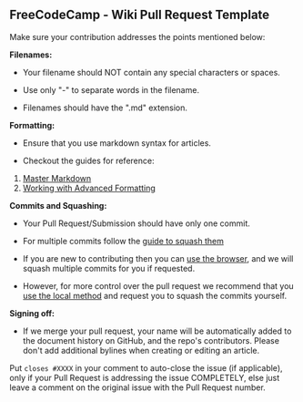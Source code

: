 ## FreeCodeCamp - Wiki Pull Request Template

Make sure your contribution addresses the points mentioned below:

**Filenames:**

- Your filename should NOT contain any special characters or spaces.

- Use only "-" to separate words in the filename.

- Filenames should have the ".md" extension.

**Formatting:**

- Ensure that you use markdown syntax for articles.

- Checkout the guides for reference:

1. [Master Markdown](https://guides.github.com/features/mastering-markdown/)
2. [Working with Advanced Formatting](https://help.github.com/articles/working-with-advanced-formatting/)

**Commits and Squashing:**

- Your Pull Request/Submission should have only one commit.

- For multiple commits follow the [guide to squash them](https://github.com/FreeCodeCamp/FreeCodeCamp/wiki/git-rebase#squashing-multiple-commits-into-one)

- If you are new to contributing then you can [use the browser](https://github.com/FreeCodeCamp/FreeCodeCamp/wiki/Guide-Online-Contribution),
  and we will squash multiple commits for you if requested. 

- However, for more control over the pull request we recommend that you [use the local method](https://github.com/FreeCodeCamp/FreeCodeCamp/wiki/How-To-Contribute-To-The-Wiki) 
  and request you to squash the commits yourself.

**Signing off:**

- If we merge your pull request, your name will be automatically added to the 
  document history on GitHub, and the repo's contributors. 
  Please don't add additional bylines when creating or editing an article.

Put `closes #XXXX` in your comment to auto-close the issue (if applicable), 
only if your Pull Request is addressing the issue COMPLETELY, else just leave 
a comment on the original issue with the Pull Request number.